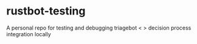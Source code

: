 # rustbot-testing

A personal repo for testing and debugging triagebot < > decision process integration locally
